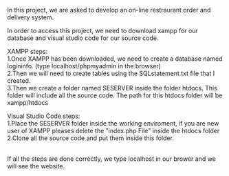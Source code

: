 In this project, we are asked to develop an on-line restraurant order and delivery system.


In order to access this project, we need to download xampp for our database and visual studio code for our source code.
<br>

XAMPP steps:<br>1.Once XAMPP has been downloaded, we need to create a database named logininfo. (type localhost/phpmyadmin in the browser)
<br>2.Then we will need to create tables using the SQLstatement.txt file that I created.
<br>3.Then we create a folder named SESERVER inside the folder htdocs. This folder will include all the source code. The path for this htdocs folder will be xampp/htdocs



Visual Studio Code steps:
<br>
1.Place the SESERVER folder inside the working enviroment, if you are new user of XAMPP pleases delete the "index.php File" inside the htdocs folder
<br>
2.Clone all the source code and put them inside this folder.


<br>
If all the steps are done correctly, we type localhost in our brower and we will see the website.



